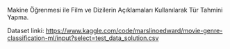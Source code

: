 Makine Öğrenmesi ile Film ve Dizilerin Açıklamaları Kullanılarak Tür Tahmini Yapma. 

Dataset linki: https://www.kaggle.com/code/marslinoedward/movie-genre-classification-ml/input?select=test_data_solution.csv
